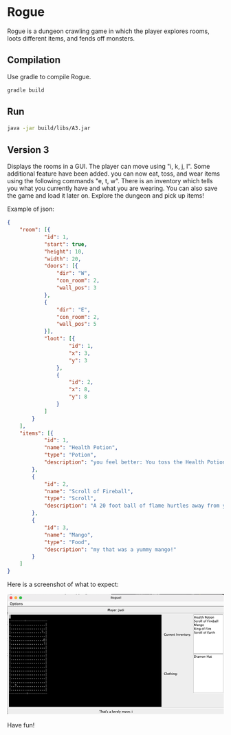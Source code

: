 #   Rogue

Rogue is a dungeon crawling game in which the player explores rooms, loots different items, and fends off monsters.

##  Compilation

Use gradle to compile Rogue.

```bash
gradle build
```

##  Run

```bash
java -jar build/libs/A3.jar
```

##  Version 3

Displays the rooms in a GUI. The player can move using "i, k, j, l".
Some additional feature have been added. you can now eat, toss, and wear items using
the following commands "e, t, w". There is an inventory which tells you what you currently 
have and what you are wearing. You can also save the game and load it later on.
Explore the dungeon and pick up items!


Example of json:
```json
{
    "room": [{
            "id": 1,
            "start": true,
            "height": 10,
            "width": 20,
            "doors": [{
                "dir": "W",
                "con_room": 2,
                "wall_pos": 3
            },
            {
                "dir": "E",
                "con_room": 2,
                "wall_pos": 5
            }],
            "loot": [{
                    "id": 1,
                    "x": 3,
                    "y": 3
                },
                {
                    "id": 2,
                    "x": 8,
                    "y": 8
                }
            ]
        }
    ],
    "items": [{
			"id": 1,
			"name": "Health Potion",
			"type": "Potion",
			"description": "you feel better: You toss the Health Potion"
		},
		{
			"id": 2,
			"name": "Scroll of Fireball",
			"type": "Scroll",
			"description": "A 20 foot ball of flame hurtles away from you"
		},
		{
			"id": 3,
			"name": "Mango",
			"type": "Food",
			"description": "my that was a yummy mango!"
		}
    ]
}
```

Here is a screenshot of what to expect:

![Game](sample.png)

Have fun!
